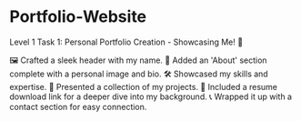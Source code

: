# Portfolio-Website

Level 1 Task 1: Personal Portfolio Creation - Showcasing Me! 🎨

🖼️ Crafted a sleek header with my name.
📸 Added an 'About' section complete with a personal image and bio.
🛠️ Showcased my skills and expertise.
📁 Presented a collection of my projects.
📄 Included a resume download link for a deeper dive into my background.
📞 Wrapped it up with a contact section for easy connection.
